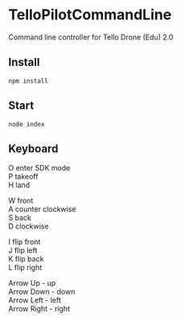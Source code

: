 # TelloPilotCommandLine
Command line controller for Tello Drone (Edu) 2.0

## Install
```
npm install
```
## Start
```
node index
```

## Keyboard
O enter SDK mode  
P takeoff  
H land  

W front  
A counter clockwise  
S back  
D clockwise  
  
I flip front  
J flip left  
K flip back  
L flip right  

Arrow Up - up  
Arrow Down - down  
Arrow Left - left  
Arrow Right - right  